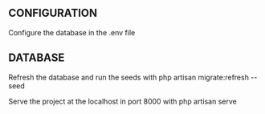 ## CONFIGURATION
Configure the database in the .env file

## DATABASE
Refresh the database and run the seeds with
php artisan migrate:refresh --seed


Serve the project at the localhost in port 8000 with
php artisan serve